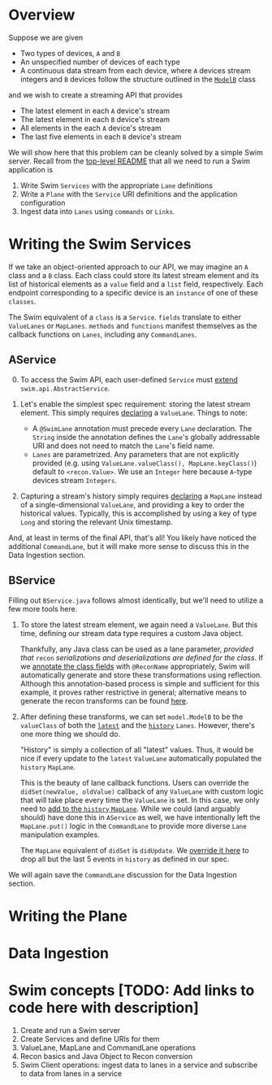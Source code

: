 # Overview

Suppose we are given
* Two types of devices, `A` and `B`
* An unspecified number of devices of each type
* A continuous data stream from each device, where `A` devices stream integers and `B` devices follow the structure outlined in the [`ModelB`](https://github.com/swimit/swim-academy/blob/master/basics/services/src/main/java/ai/swim/model/ModelB.java) class

and we wish to create a streaming API that provides
* The latest element in each `A` device's stream
* The latest element in each `B` device's stream
* All elements in the each `A` device's stream
* The last five elements in each `B` device's stream

We will show here that this problem can be cleanly solved by a simple Swim server. Recall from the [top-level README](https://github.com/swimit/swim-academy/) that all we need to run a Swim application is

1. Write Swim `Services` with the appropriate `Lane` definitions
2. Write a `Plane` with the `Service` URI definitions and the application configuration
3. Ingest data into `Lanes` using `commands` or `Links`.

# Writing the Swim Services

If we take an object-oriented approach to our API, we may imagine an `A` class and a `B` class. Each class could store its latest stream element and its list of historical elements as a `value` field and a `list` field, respectively. Each endpoint corresponding to a specific device is an `instance` of one of these `classes`.

The Swim equivalent of a `class` is a `Service`. `fields` translate to either `ValueLanes` or `MapLanes`. `methods` and `functions` manifest themselves as the callback functions on `Lanes`, including any `CommandLanes`.

## AService

0. To access the Swim API, each user-defined `Service` must [extend](https://github.com/swimit/swim-academy/blob/master/basics/services/src/main/java/ai/swim/service/AService.java#L3-L5) `swim.api.AbstractService`.

1. Let's enable the simplest spec requirement: storing the latest stream element. This simply requires [declaring](https://github.com/swimit/swim-academy/blob/master/basics/services/src/main/java/ai/swim/service/AService.java#L7-L17) a `ValueLane`. Things to note:
    * A `@SwimLane` annotation must precede every `Lane` declaration. The `String` inside the annotation defines the `Lane`'s globally addressable URI and does not need to match the `Lane`'s field name.
    * `Lanes` are parametrized. Any parameters that are not explicitly provided (e.g. using `ValueLane.valueClass(), MapLane.keyClass()`) default to `<recon.Value>`. We use an `Integer` here because `A`-type devices stream `Integers`.
    
2. Capturing a stream's history simply requires [declaring](https://github.com/swimit/swim-academy/blob/master/basics/services/src/main/java/ai/swim/service/AService.java#L19-L31) a `MapLane` instead of a single-dimensional `ValueLane`, and providing a key to order the historical values. Typically, this is accomplished by using a key of type `Long` and storing the relevant Unix timestamp.

And, at least in terms of the final API, that's all! You likely have noticed the additional `CommandLane`, but it will make more sense to discuss this in the Data Ingestion section.

## BService

Filling out `BService.java` follows almost identically, but we'll need to utilize a few more tools here.

1. To store the latest stream element, we again need a `ValueLane`. But this time, defining our stream data type requires a custom Java object.

    Thankfully, any Java class can be used as a lane parameter, _provided that_ `recon` _serializations and deserializations are defined for the class_. If we [annotate the class fields](https://github.com/swimit/swim-academy/blob/master/basics/services/src/main/java/ai/swim/model/ModelB.java#L9-L20) with `@ReconName` appropriately, Swim will automatically generate and store these transformations using reflection. Although this annotation-based process is simple and sufficient for this example, it proves rather restrictive in general; alternative means to generate the recon transforms can be found [here](TODO).
    
2. After defining these transforms, we can set `model.ModelB` to be the `valueClass` of both the [`latest`](https://github.com/swimit/swim-academy/blob/master/basics/services/src/main/java/ai/swim/service/BService.java#L15) and the [`history`](https://github.com/swimit/swim-academy/blob/master/basics/services/src/main/java/ai/swim/service/BService.java#L30) `Lanes`. However, there's one more thing we should do.

    "History" is simply a collection of all "latest" values. Thus, it would be nice if every update to the `latest` `ValueLane` automatically populated the `history` `MapLane`.
    
    This is the beauty of lane callback functions. Users can override the `didSet(newValue, oldValue)` callback of any `ValueLane` with custom logic that will take place every time the `ValueLane` is set. In this case, we only need to [add to the `history` `MapLane`](https://github.com/swimit/swim-academy/blob/master/basics/services/src/main/java/ai/swim/service/BService.java#L20). While we could (and arguably should) have done this in `AService` as well, we have intentionally left the `MapLane.put()` logic in the `CommandLane` to provide more diverse `Lane` manipulation examples.
    
    The `MapLane` equivalent of `didSet` is `didUpdate`. We [override it here](https://github.com/swimit/swim-academy/blob/master/basics/services/src/main/java/ai/swim/service/BService.java#L33-L35) to drop all but the last 5 events in `history` as defined in our spec.
    
We will again save the `CommandLane` discussion for the Data Ingestion section.

# Writing the Plane



# Data Ingestion

# Swim concepts [TODO: Add links to code here with description]
1. Create and run a Swim server
2. Create Services and define URIs for them
3. ValueLane, MapLane and CommandLane operations
4. Recon basics and Java Object to Recon conversion
5. Swim Client operations: ingest data to lanes in a service and subscribe to data from lanes in a service


